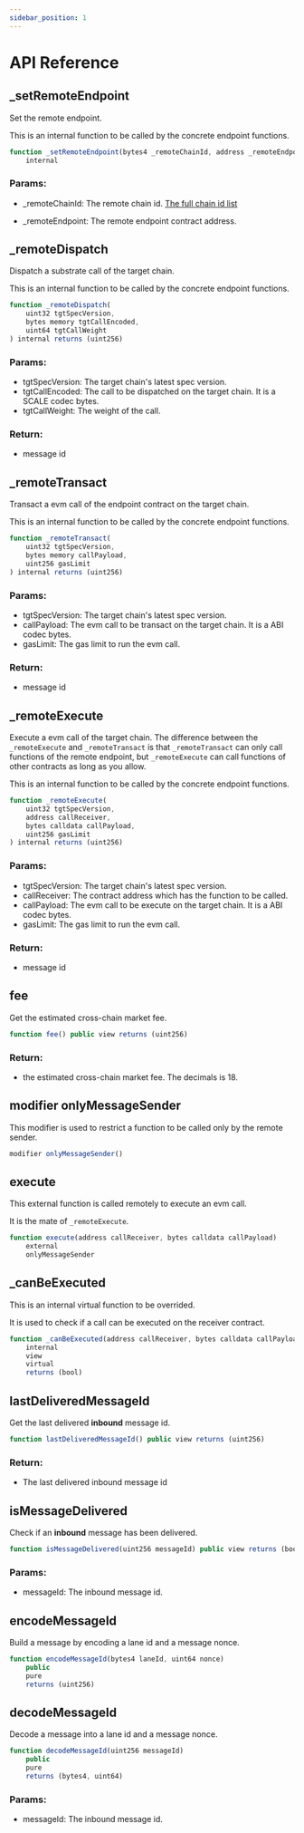 ```yaml
---
sidebar_position: 1
---
```


# API Reference

## _setRemoteEndpoint

Set the remote endpoint.

This is an internal function to be called by the concrete endpoint functions.

```javascript
function _setRemoteEndpoint(bytes4 _remoteChainId, address _remoteEndpoint)
    internal
```

### Params:    

* _remoteChainId: The remote chain id. [The full chain id list](./constants)

* _remoteEndpoint: The remote endpoint contract address.

## _remoteDispatch

Dispatch a substrate call of the target chain. 

This is an internal function to be called by the concrete endpoint functions.

```javascript
function _remoteDispatch(
    uint32 tgtSpecVersion,
    bytes memory tgtCallEncoded,
    uint64 tgtCallWeight
) internal returns (uint256)
```
### Params:    

* tgtSpecVersion: The target chain's latest spec version.
* tgtCallEncoded: The call to be dispatched on the target chain. It is a SCALE codec bytes.
* tgtCallWeight: The weight of the call.

### Return:

* message id

## _remoteTransact

Transact a evm call of the endpoint contract on the target chain.

This is an internal function to be called by the concrete endpoint functions.

```javascript
function _remoteTransact(
    uint32 tgtSpecVersion,
    bytes memory callPayload,
    uint256 gasLimit
) internal returns (uint256) 

```
### Params:    

* tgtSpecVersion: The target chain's latest spec version.
* callPayload: The evm call to be transact on the target chain. It is a ABI codec bytes.
* gasLimit: The gas limit to run the evm call.

### Return:

* message id

## _remoteExecute

Execute a evm call of the target chain. The difference between the `_remoteExecute` and `_remoteTransact` is that `_remoteTransact` can only call functions of the remote endpoint, but `_remoteExecute` can call functions of other contracts as long as you allow.

This is an internal function to be called by the concrete endpoint functions.

```javascript
function _remoteExecute(
    uint32 tgtSpecVersion,
    address callReceiver,
    bytes calldata callPayload,
    uint256 gasLimit
) internal returns (uint256)
```
### Params:    

* tgtSpecVersion: The target chain's latest spec version.
* callReceiver: The contract address which has the function to be called.
* callPayload: The evm call to be execute on the target chain. It is a ABI codec bytes.
* gasLimit: The gas limit to run the evm call.

### Return:

* message id

## fee

Get the estimated cross-chain market fee.

```javascript
function fee() public view returns (uint256)
```

### Return:

* the estimated cross-chain market fee. The decimals is 18.

## modifier onlyMessageSender

This modifier is used to restrict a function to be called only by the remote sender.

```javascript
modifier onlyMessageSender()
```

## execute

This external function is called remotely to execute an evm call.

It is the mate of `_remoteExecute`.

```javascript
function execute(address callReceiver, bytes calldata callPayload)
    external
    onlyMessageSender
```

## _canBeExecuted

This is an internal virtual function to be overrided.

It is used to check if a call can be executed on the receiver contract.

```javascript
function _canBeExecuted(address callReceiver, bytes calldata callPayload)
    internal
    view
    virtual
    returns (bool)
```

## lastDeliveredMessageId

Get the last delivered **inbound** message id.

```javascript
function lastDeliveredMessageId() public view returns (uint256)
```

### Return:

* The last delivered inbound message id

## isMessageDelivered

Check if an **inbound** message has been delivered.

```javascript
function isMessageDelivered(uint256 messageId) public view returns (bool)
```

### Params:    

* messageId: The inbound message id.

## encodeMessageId

Build a message by encoding a lane id and a message nonce.

```javascript
function encodeMessageId(bytes4 laneId, uint64 nonce)
    public
    pure
    returns (uint256)
```

## decodeMessageId

Decode a message into a lane id and a message nonce.

```javascript
function decodeMessageId(uint256 messageId)
    public
    pure
    returns (bytes4, uint64)
```

### Params:    

* messageId: The inbound message id.